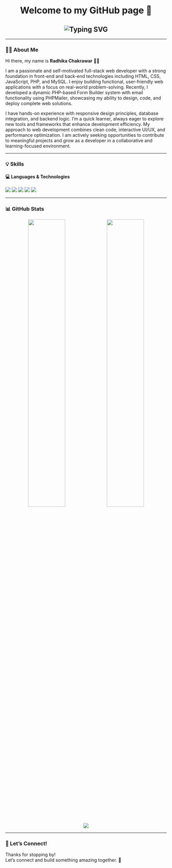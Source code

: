 <!-- Welcome -->
<h1 align="center">Welcome to my GitHub page 👋</h1>

<!-- Stylish Name Heading -->
<h2 align="center">
  <img src="https://readme-typing-svg.demolab.com?font=Comic+Neue&size=40&pause=1000&color=2E66F7&center=true&vCenter=true&width=435&lines=Radhika + Chakrawar" alt="Typing SVG" /> 
</h2>

---

### 🧑‍💼 About Me

Hi there, my name is **Radhika Chakrawar** 👩‍💻

I am a passionate and self-motivated full-stack web developer with a strong foundation in front-end and back-end technologies including HTML, CSS, JavaScript, PHP, and MySQL. I enjoy building functional, user-friendly web applications with a focus on real-world problem-solving. Recently, I developed a dynamic PHP-based Form Builder system with email functionality using PHPMailer, showcasing my ability to design, code, and deploy complete web solutions.

I have hands-on experience with responsive design principles, database integration, and backend logic. I’m a quick learner, always eager to explore new tools and frameworks that enhance development efficiency. My approach to web development combines clean code, interactive UI/UX, and performance optimization. I am actively seeking opportunities to contribute to meaningful projects and grow as a developer in a collaborative and learning-focused environment. 

---

### 💡 Skills

#### 💻 Languages & Technologies

<p align="left">
  <img src="https://img.shields.io/badge/HTML-E34F26?style=for-the-badge&logo=html5&logoColor=white" />
  <img src="https://img.shields.io/badge/CSS-1572B6?style=for-the-badge&logo=css3&logoColor=white" />
  <img src="https://img.shields.io/badge/JavaScript-F7DF1E?style=for-the-badge&logo=javascript&logoColor=black" />
  <img src="https://img.shields.io/badge/PHP-777BB4?style=for-the-badge&logo=php&logoColor=white" />
  <img src="https://img.shields.io/badge/MySQL-005C84?style=for-the-badge&logo=mysql&logoColor=white" />
</p>

---

### 📊 GitHub Stats

<!-- GitHub Stats + Top Langs -->
<p align="center">
  <img src="https://github-readme-stats.vercel.app/api?username=radhe-c&show_icons=true&theme=default" width="48%" />
  <img src="https://github-readme-stats.vercel.app/api/top-langs/?username=radhe-c&layout=compact&theme=default" width="48%" />
</p>

<!-- GitHub Streak -->
<p align="center">
  <img src="https://github-readme-streak-stats.herokuapp.com/?user=radhika-chakrawar&theme=default" /> 
</p>

---

### 🚀 Let’s Connect!

Thanks for stopping by!  
Let’s connect and build something amazing together. 🚀

